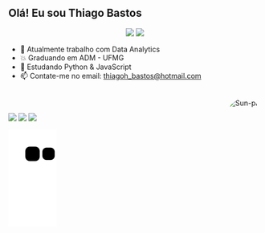 ## Olá! Eu sou Thiago Bastos
<div align="center">
  <img height="130em" src="https://github-readme-stats.vercel.app/api?username=thiagohbastos&show_icons=true&theme=dark&include_all_commits=true&count_private=true&hide=prs,issues,contribs"/>
  <img height="130em" src="https://github-readme-stats.vercel.app/api/top-langs/?username=thiagohbastos&layout=compact&langs_count=7&theme=dark"/>
</div>
<p></p>

- 🔭 Atualmente trabalho com Data Analytics
- 💥 Graduando em ADM - UFMG
- 🌱 Estudando Python & JavaScript
- 📫 Contate-me no email: thiagoh_bastos@hotmail.com

 <div style="display: inline_block"><br>
  <img align="right" alt="Sun-pic" height="150" style="border-radius:50px;" src="https://media2.giphy.com/media/hvN3VVrh6FWi9GR03M/giphy.gif?cid=ecf05e47fpkhsmmvapieo8jk2qwoaxjsg7t0glagw7o4yv1q&rid=giphy.gif&ct=s">
</div>
  
  ##
<div> 
  <a href="https://www.linkedin.com/in/thiagohbastos/" target="_blank"><img src="https://img.shields.io/badge/-LinkedIn-%230077B5?style=for-the-badge&logo=linkedin&logoColor=white" target="_blank"></a> 
  <a href="https://www.instagram.com/bastos.t/" target="_blank"><img src="https://img.shields.io/badge/-Instagram-%23E4405F?style=for-the-badge&logo=instagram&logoColor=white" target="_blank"></a>
 <a href="https://open.spotify.com/user/22v46iy2gcsidnrwwms6hbjha?si=9a74462c8d7741c3" target="_blank"><img src="https://img.shields.io/badge/Spotify-1ED760?&style=for-the-badge&logo=spotify&logoColor=white" target="_blank"></a> 
 
  ![Snake animation](https://github.com/thiagohbastos/thiagohbastos/blob/output/github-contribution-grid-snake.svg)
 
</div>
